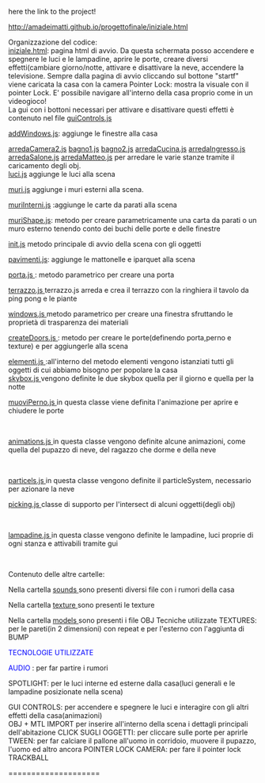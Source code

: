 
here the link to the project!

http://amadeimatti.github.io/progettofinale/iniziale.html





Organizzazione del codice: </br>
<a href="https://github.com/cvdlab-cg/439466/blob/master/September2014/WebContent/iniziale.html">iniziale.html</a>: pagina html di avvio. Da questa schermata posso accendere e spegnere le luci e le lampadine, aprire le porte, creare diversi effetti(cambiare giorno/notte, attivare e disattivare la neve, accendere la televisione.
Sempre dalla pagina di avvio cliccando sul bottone "startf" viene caricata la casa con la camera Pointer Lock: mostra la visuale con il pointer Lock. E' possibile navigare all'interno della casa proprio come in un videogioco! </br>
La gui con i bottoni necessari per attivare e disattivare questi effetti è contenuto nel file
<a href="https://github.com/cvdlab-cg/439466/blob/master/September2014/WebContent/assets/script/guiControls.js">guiControls.js</a> </br>

<a href="https://github.com/cvdlab-cg/439466/blob/master/September2014/WebContent/assets/script/addWindows.js">addWindows.js</a>: aggiunge le finestre alla casa </br>

<a href="https://github.com/cvdlab-cg/439466/blob/master/September2014/WebContent/assets/script/arredaCamera2.js">arredaCamera2.js</a>
<a href="https://github.com/cvdlab-cg/439466/blob/master/September2014/WebContent/assets/script/bagno1.js">bagno1.js</a>
<a href="https://github.com/cvdlab-cg/439466/blob/master/September2014/WebContent/assets/script/bagno2.js">bagno2.js</a>
<a href="https://github.com/cvdlab-cg/439466/blob/master/September2014/WebContent/assets/script/arredaCucina.js">arredaCucina.js</a>
<a href="https://github.com/cvdlab-cg/439466/blob/master/September2014/WebContent/assets/script/arredaIngresso.js">arredaIngresso.js</a>
<a href="https://github.com/cvdlab-cg/439466/blob/master/September2014/WebContent/assets/script/arredaSalone.js">arredaSalone.js</a> 
<a href="https://github.com/cvdlab-cg/439466/blob/master/September2014/WebContent/assets/script/arredaMatteo.js">arredaMatteo.js</a> per arredare le varie stanze tramite il caricamento degli obj. </br>
<a href="https://github.com/cvdlab-cg/439466/blob/master/September2014/WebContent/assets/script/luci.js">luci.js</a> aggiunge le luci alla scena </br>

<a href="https://github.com/cvdlab-cg/439466/blob/master/September2014/WebContent/assets/script/muri.js">muri.js</a>
aggiunge i muri esterni alla scena. </br>

 <a href="https://github.com/cvdlab-cg/439466/blob/master/September2014/WebContent/assets/script/muriInterni.js">muriInterni.js</a> :aggiunge le carte da parati alla scena
</br>

<a href="https://github.com/cvdlab-cg/439466/blob/master/September2014/WebContent/assets/script/muriShape.js">muriShape.js</a>: metodo per creare parametricamente una carta da parati o un muro esterno tenendo conto dei buchi delle porte e delle finestre </br>


<a href="https://github.com/cvdlab-cg/439466/blob/master/September2014/WebContent/assets/script/CopiaNoTelecamera.js">init.js</a> metodo principale di avvio della scena con gli oggetti </br>

<a href="https://github.com/cvdlab-cg/439466/blob/master/September2014/WebContent/assets/script/pavimenti.js">pavimenti.js</a>: aggiunge le mattonelle e iparquet alla scena </br>

<a href="https://github.com/cvdlab-cg/439466/blob/master/September2014/WebContent/assets/script/porta.js">porta.js </a>: metodo parametrico per creare una porta </br>

<a href="https://github.com/cvdlab-cg/439466/blob/master/September2014/WebContent/assets/script/terrazzo.js"> terrazzo.js </a>
terrazzo.js arreda e crea il terrazzo con la ringhiera il tavolo da ping pong e le piante </br>

<a href="https://github.com/cvdlab-cg/439466/blob/master/September2014/WebContent/assets/script/windows.js"> windows.js </a> metodo parametrico per creare una finestra sfruttando le proprietà di trasparenza dei materiali </br>

<a href="https://github.com/cvdlab-cg/439466/blob/master/September2014/WebContent/assets/script/createDoors.js">createDoors.js </a>: metodo per creare le porte(definendo porta,perno e texture) e per aggiungerle alla scena </br>

<a href="https://github.com/cvdlab-cg/439466/blob/master/September2014/WebContent/assets/script/elementi.js"> elementi.js </a>
:all'interno del metodo elementi vengono istanziati tutti gli oggetti di cui abbiamo bisogno per popolare la casa
</br>
<a href="https://github.com/cvdlab-cg/439466/blob/master/September2014/WebContent/assets/script/skybox.js"> skybox.js </a>
vengono definite le due skybox quella per il giorno e quella per la notte 
</br>

<a href="https://github.com/cvdlab-cg/439466/blob/master/September2014/WebContent/assets/script/muoviPerno.js"> muoviPerno.js </a> in questa classe viene definita l'animazione per aprire e chiudere le porte

</br>


<a href="https://github.com/cvdlab-cg/439466/blob/master/September2014/WebContent/assets/script/animations.js"> animations.js </a> in questa classe vengono definite alcune animazioni, come quella del pupazzo di neve, del ragazzo che dorme e della neve

</br>

<a href="https://github.com/cvdlab-cg/439466/blob/master/September2014/WebContent/assets/script/particels.js"> particels.js </a> in questa classe vengono definite il particleSystem, necessario per azionare la neve 
</br>

<a href="https://github.com/cvdlab-cg/439466/blob/master/September2014/WebContent/assets/script/picking.js"> picking.js </a> classe di supporto per l'intersect di alcuni oggetti(degli obj)

</br>

<a href="https://github.com/cvdlab-cg/439466/blob/master/September2014/WebContent/assets/script/lampadine.js"> lampadine.js </a> in questa classe vengono definite le lampadine, luci proprie di ogni stanza e attivabili tramite gui

</br>

Contenuto delle altre cartelle:

Nella cartella <a href="https://github.com/cvdlab-cg/439466/blob/master/September2014/WebContent/assets/sounds"> sounds </a> sono presenti diversi file con i rumori della casa
</br>

Nella cartella <a href="https://github.com/cvdlab-cg/439466/blob/master/September2014/WebContent/assets/texture"> texture </a> sono presenti le texture  </br>

Nella cartella <a href="https://github.com/cvdlab-cg/439466/blob/master/September2014/WebContent/assets/models"> models </a> sono presenti i file OBJ Tecniche utilizzate TEXTURES: per le pareti(in 2 dimensioni) con repeat e per l'esterno con l'aggiunta di BUMP 

<font color="blue"> TECNOLOGIE UTILIZZATE </font> </br>

<font color="blue"> AUDIO </font>: per far partire i rumori
</br>

SPOTLIGHT: per le luci interne ed esterne dalla casa(luci generali e le lampadine posizionate nella scena)
</br>

GUI CONTROLS: per accendere e spegnere le luci e interagire con gli altri effetti della casa(animazioni)
</br>
OBJ + MTL IMPORT per inserire all'interno della scena i dettagli principali dell'abitazione
CLICK SUGLI OGGETTI: per cliccare sulle porte per aprirle
TWEEN: per far calciare il pallone all'uomo in corridoio, muovere il pupazzo, l'uomo ed altro ancora
POINTER LOCK CAMERA: per fare il pointer lock
TRACKBALL

====================
